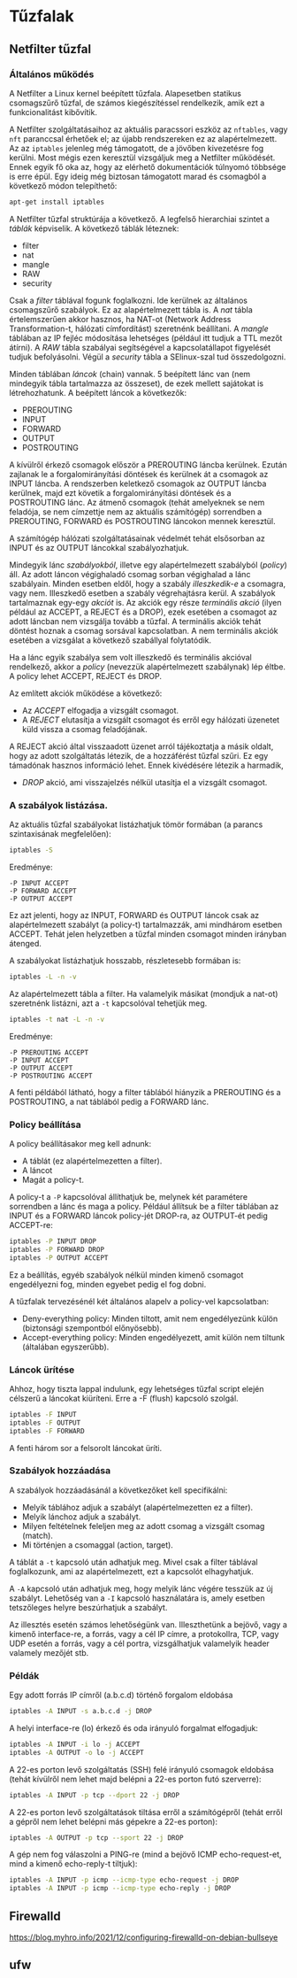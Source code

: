 # Tűzfalak

## Netfilter tűzfal

### Általános működés

A Netfilter a Linux kernel beépített tűzfala. Alapesetben statikus csomagszűrő
tűzfal, de számos kiegészítéssel rendelkezik, amik ezt a funkcionalitást
kibővítik.

A Netfilter szolgáltatásaihoz az aktuális paracssori eszköz az `nftables`, vagy `nft` paranccsal érhetőek el; az újabb rendszereken
ez az alapértelmezett. Az az `iptables` jelenleg még támogatott, de a jövőben kivezetésre fog kerülni. Most mégis ezen keresztül
vizsgáljuk meg a Netfilter működését. Ennek egyik fő oka az, hogy az elérhető dokumentációk túlnyomó többsége is erre épül.
Egy ideig még biztosan támogatott marad és csomagból a következő módon telepíthető:

```bash
apt-get install iptables
```

A Netfilter tűzfal struktúrája a következő. A legfelső hierarchiai szintet a *táblák* képviselik. A következő táblák léteznek:
* filter
* nat
* mangle
* RAW
* security

Csak a *filter* táblával fogunk foglalkozni. Ide kerülnek az általános csomagszűrő szabályok. Ez az alapértelmezett tábla is.
A *nat* tábla értelemszerűen akkor hasznos, ha NAT-ot
(Network Address Transformation-t, hálózati címfordítást) szeretnénk beállítani. A *mangle* táblában az IP fejléc módosítása lehetséges (például
itt tudjuk a TTL mezőt átírni). A *RAW* tábla szabályai segítségével a kapcsolatállapot figyelését tudjuk befolyásolni. Végül a *security* tábla
a SElinux-szal tud összedolgozni.

Minden táblában *láncok* (chain) vannak. 5 beépített lánc van (nem mindegyik tábla tartalmazza az összeset), de ezek mellett sajátokat is létrehozhatunk.
A beépített láncok a következők:
* PREROUTING
* INPUT
* FORWARD
* OUTPUT
* POSTROUTING

A kívülről érkező csomagok először a PREROUTING láncba kerülnek. Ezután zajlanak le a forgalomirányítási döntések és
kerülnek át a csomagok az INPUT láncba. A rendszerben keletkező csomagok az OUTPUT láncba kerülnek, majd ezt követik
a forgalomirányítási döntések és a POSTROUTING lánc. Az átmenő csomagok (tehát amelyeknek se nem feladója,
se nem címzettje nem az aktuális számítógép) sorrendben a PREROUTING, FORWARD és POSTROUTING láncokon mennek keresztül.

A számítógép hálózati szolgáltatásainak védelmét tehát elsősorban az INPUT és az OUTPUT láncokkal szabályozhatjuk.

Mindegyik lánc *szabályokból*, illetve egy alapértelmezett szabályból (*policy*) áll. Az adott láncon végighaladó
csomag sorban végighalad a lánc szabályain. Minden esetben eldől, hogy a szabály *illeszkedik-e* a csomagra,
vagy nem. Illeszkedő esetben a szabály végrehajtásra kerül. A szabályok tartalmaznak egy-egy *akciót* is.
Az akciók egy része *terminális akció* (ilyen például az ACCEPT, a REJECT és a DROP), ezek esetében a
csomagot az adott láncban nem vizsgálja tovább a tűzfal. A terminális akciók tehát döntést hoznak
a csomag sorsával kapcsolatban. A nem terminális akciók esetében a vizsgálat a következő szabállyal folytatódik.

Ha a lánc egyik szabálya sem volt illeszkedő és terminális akcióval rendelkező, akkor a *policy*
(nevezzük alapértelmezett szabálynak) lép éltbe. A policy lehet ACCEPT, REJECT és DROP.

Az említett akciók működése a következő:
* Az *ACCEPT* elfogadja a vizsgált csomagot.
* A *REJECT* elutasítja a vizsgált csomagot és erről egy hálózati üzenetet küld vissza a csomag feladójának.

A REJECT akció által visszaadott üzenet arról tájékoztatja a másik oldalt, hogy az adott szolgáltatás létezik,
de a hozzáférést tűzfal szűri. Ez egy támadónak hasznos információ lehet. Ennek kivédésére létezik a harmadik,

* *DROP* akció, ami visszajelzés nélkül utasítja el a vizsgált csomagot.

### A szabályok listázása.

Az aktuális tűzfal szabályokat listázhatjuk tömör formában (a parancs szintaxisának megfelelően):

```bash
iptables -S
```

Eredménye:
```
-P INPUT ACCEPT
-P FORWARD ACCEPT
-P OUTPUT ACCEPT
```

Ez azt jelenti, hogy az INPUT, FORWARD és OUTPUT láncok csak az alapértelmezett szabályt (a policy-t) tartalmazzák,
ami mindhárom esetben ACCEPT. Tehát jelen helyzetben a tűzfal minden csomagot minden irányban átenged.

A szabályokat listázhatjuk hosszabb, részletesebb formában is:

```bash
iptables -L -n -v
```

Az alapértelmezett tábla a filter. Ha valamelyik másikat (mondjuk a nat-ot) szeretnénk listázni, azt a `-t` kapcsolóval
tehetjük meg.

```bash
iptables -t nat -L -n -v
```

Eredménye:
```
-P PREROUTING ACCEPT
-P INPUT ACCEPT
-P OUTPUT ACCEPT
-P POSTROUTING ACCEPT
```

A fenti példából látható, hogy a filter táblából hiányzik a PREROUTING és a POSTROUTING, a nat táblából pedig a FORWARD lánc.

### Policy beállítása

A policy beállításakor meg kell adnunk:
  * A táblát (ez alapértelmezetten a filter).
  * A láncot
  * Magát a policy-t.

A policy-t a `-P` kapcsolóval állíthatjuk be, melynek két paramétere sorrendben a lánc és maga a policy. Például állítsuk be
a filter táblában az INPUT és a FORWARD láncok policy-jét DROP-ra, az OUTPUT-ét pedig ACCEPT-re:

```bash
iptables -P INPUT DROP
iptables -P FORWARD DROP
iptables -P OUTPUT ACCEPT
```

Ez a beállítás, egyéb szabályok nélkül minden kimenő csomagot engedélyezni fog, minden egyebet pedig el fog dobni.

A tűzfalak tervezésénél két általános alapelv a policy-vel kapcsolatban:
  * Deny-everything policy: Minden tiltott, amit nem engedélyezünk külön (biztonsági szempontból előnyösebb).
  * Accept-everything policy: Minden engedélyezett, amit külön nem tiltunk (általában egyszerűbb).

### Láncok ürítése

Ahhoz, hogy tiszta lappal indulunk, egy lehetséges tűzfal script elején célszerű a láncokat kiüríteni. Erre a -F (flush)
kapcsoló szolgál.

```bash
iptables -F INPUT
iptables -F OUTPUT
iptables -F FORWARD
```

A fenti három sor a felsorolt láncokat üríti.

### Szabályok hozzáadása

A szabályok hozzáadásánál a következőket kell specifikálni:
  * Melyik táblához adjuk a szabályt (alapértelmezetten ez a filter).
  * Melyik lánchoz adjuk a szabályt.
  * Milyen feltételnek feleljen meg az adott csomag a vizsgált csomag (match).
  * Mi történjen a csomaggal (action, target).

A táblát a `-t` kapcsoló után adhatjuk meg. Mivel csak a filter táblával foglalkozunk, ami az alapértelmezett,
ezt a kapcsolót elhagyhatjuk.

A `-A` kapcsoló után adhatjuk meg, hogy melyik lánc végére tesszük az új szabályt. Lehetőség van a `-I`
kapcsoló használatára is, amely esetben tetszőleges helyre beszúrhatjuk a szabályt.

Az illesztés esetén számos lehetőségünk van. Illeszthetünk a bejövő, vagy a kimenő interface-re,
a forrás, vagy a cél IP címre, a protokollra,
TCP, vagy UDP esetén a forrás, vagy a cél portra, vizsgálhatjuk valamelyik header valamely mezőjét stb.

### Példák

Egy adott forrás IP címről (a.b.c.d) történő forgalom eldobása

```bash
iptables -A INPUT -s a.b.c.d -j DROP
```

A helyi interface-re (lo) érkező és oda irányuló forgalmat elfogadjuk:

```bash
iptables -A INPUT -i lo -j ACCEPT
iptables -A OUTPUT -o lo -j ACCEPT
```

A 22-es porton levő szolgáltatás (SSH) felé irányuló csomagok eldobása (tehát kívülről nem lehet majd belépni a 22-es porton futó szerverre):

```bash
iptables -A INPUT -p tcp --dport 22 -j DROP
```

A 22-es porton levő szolgáltatások tiltása erről a számítógépről (tehát erről a gépről nem lehet belépni más gépekre a 22-es porton):

```bash
iptables -A OUTPUT -p tcp --sport 22 -j DROP
```

A gép nem fog válaszolni a PING-re (mind a bejövő ICMP echo-request-et, mind a kimenő echo-reply-t tiltjuk):

```bash
iptables -A INPUT -p icmp --icmp-type echo-request -j DROP
iptables -A INPUT -p icmp --icmp-type echo-reply -j DROP
```


## Firewalld

https://blog.myhro.info/2021/12/configuring-firewalld-on-debian-bullseye

## ufw

